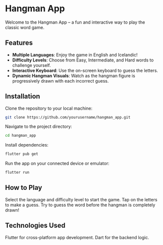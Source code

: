# Hangman App

Welcome to the Hangman App – a fun and interactive way to play the classic word game.

## Features

- **Multiple Languages**: Enjoy the game in English and Icelandic!
- **Difficulty Levels**: Choose from Easy, Intermediate, and Hard words to challenge yourself.
- **Interactive Keyboard**: Use the on-screen keyboard to guess the letters.
- **Dynamic Hangman Visuals**: Watch as the hangman figure is progressively drawn with each incorrect guess.

## Installation

Clone the repository to your local machine:

```bash
git clone https://github.com/yourusername/hangman_app.git
```

Navigate to the project directory:
```bash
cd hangman_app
```

Install dependencies:
```bash
flutter pub get
```

Run the app on your connected device or emulator:
```bash
flutter run
```
## How to Play
Select the language and difficulty level to start the game.
Tap on the letters to make a guess.
Try to guess the word before the hangman is completely drawn!
## Technologies Used
Flutter for cross-platform app development.
Dart for the backend logic.

